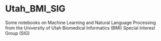 # Utah_BMI_SIG
Some notebooks on Machine Learning and Natural Language Processing from the University of Utah Biomedical Informatics (BMI) Special Interest Group (SIG)
